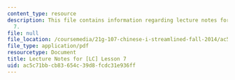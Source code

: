 ```yaml
---
content_type: resource
description: This file contains information regarding lecture notes for [LC] lesson
  7.
file: null
file_location: /coursemedia/21g-107-chinese-i-streamlined-fall-2014/ac5c71bbcb83654c39d8fcdc31e936ff_MIT21G_107F14_Chars7.pdf
file_type: application/pdf
resourcetype: Document
title: Lecture Notes for [LC] Lesson 7
uid: ac5c71bb-cb83-654c-39d8-fcdc31e936ff
---
```

